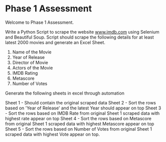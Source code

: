 # Phase 1 Assessment

Welcome to Phase 1 Assessment. 

Write a Python Script to scrape the website www.imdb.com using Selenium and Beautiful Soup. Script should scrape the following details
for at least latest 2000 movies and generate an Excel Sheet.

1. Name of the Movie
2. Year of Release
3. Director of Movie
4. Actors of the Movie
5. IMDB Rating
6. Metascore
7. Number of Votes

Generate the following sheets in excel through automation

Sheet 1 - Should contain the original scraped data
Sheet 2 - Sort the rows based on 'Year of Release' and the latest Year should appear on top
Sheet 3 - Sort the rows based on IMDB Rate from original Sheet 1 scraped data with highest rate appear on top
Sheet 4 - Sort the rows based on Metascore from original Sheet 1 scraped data with highest Metascore appear on top
Sheet 5 - Sort the rows based on Number of Votes from original Sheet 1 scraped data with highest Vote appear on top.



